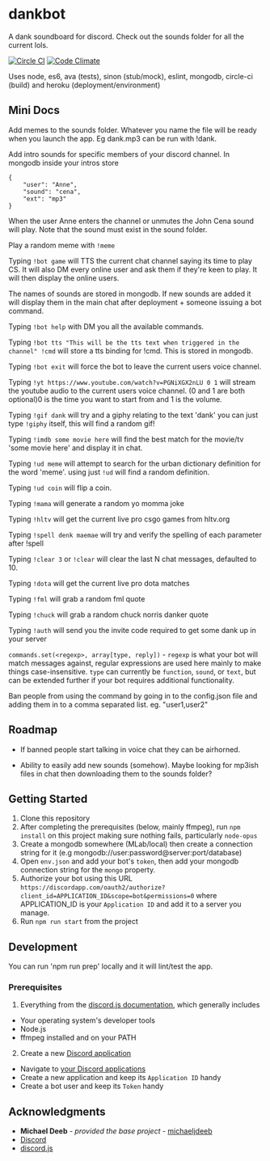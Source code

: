 # dankbot
A dank soundboard for discord. Check out the sounds folder for all the current lols.

[![Circle CI](https://circleci.com/gh/jonocairns/dankbot.svg?style=shield&circle-token=:circle-token)](https://circleci.com/gh/jonocairns/dankbot) [![Code Climate](https://codeclimate.com/github/jonocairns/dankbot/badges/gpa.svg)](https://codeclimate.com/github/jonocairns/dankbot)

Uses node, es6, ava (tests), sinon (stub/mock), eslint, mongodb, circle-ci (build) and heroku (deployment/environment)

## Mini Docs
Add memes to the sounds folder. Whatever you name the file will be ready when you launch the app. Eg dank.mp3 can be run with !dank.

Add intro sounds for specific members of your discord channel. In mongodb inside your intros store
    
    {
        "user": "Anne",
        "sound": "cena",
        "ext": "mp3"
    }

When the user Anne enters the channel or unmutes the John Cena sound will play. Note that the sound must exist in the sound folder.

Play a random meme with `!meme` 

Typing `!bot game` will TTS the current chat channel saying its time to play CS. It will also DM every online user and ask them if they're keen to play. It will then display the online users.

The names of sounds are stored in mongodb. If new sounds are added it will display them in the main chat after deployment + someone issuing a bot command.

Typing `!bot help` with DM you all the available commands.

Typing `!bot tts "This will be the tts text when triggered in the channel" !cmd` will store a tts binding for !cmd. This is stored in mongodb.

Typing `!bot exit` will force the bot to leave the current users voice channel.

Typing `!yt https://www.youtube.com/watch?v=PGNiXGX2nLU 0 1` will stream the youtube audio to the current users voice channel. (0 and 1 are both optional)0 is the time you want to start from and 1 is the volume.

Typing `!gif dank` will try and a giphy relating to the text 'dank' you can just type `!giphy` itself, this will find a random gif!

Typing `!imdb some movie here` will find the best match for the movie/tv 'some movie here' and display it in chat.

Typing `!ud meme` will attempt to search for the urban dictionary definition for the word 'meme'. using just `!ud` will find a random definition.

Typing `!ud coin` will flip a coin.

Typing `!mama` will generate a random yo momma joke

Typing `!hltv` will get the current live pro csgo games from hltv.org

Typing `!spell denk maemae` will try and verify the spelling of each parameter after !spell

Typing `!clear 3` or `!clear` will clear the last N chat messages, defaulted to 10.

Typing `!dota` will get the current live pro dota matches

Typing `!fml` will grab a random fml quote

Typing `!chuck` will grab a random chuck norris danker quote

Typing `!auth` will send you the invite code required to get some dank up in your server


`commands.set(<regexp>, array[type, reply])` - `regexp` is what your bot will match messages against, regular expressions are used here mainly to make things case-insensitive. `type` can currently be `function`, `sound`, or `text`, but can be extended further if your bot requires additional functionality.

Ban people from using the command by going in to the config.json file and adding them in to a comma separated list. eg. "user1,user2" 

## Roadmap
- If banned people start talking in voice chat they can be airhorned.

- Ability to easily add new sounds (somehow). Maybe looking for mp3ish files in chat then downloading them to the sounds folder?

## Getting Started
1. Clone this repository
2. After completing the prerequisites (below, mainly ffmpeg), run `npm install` on this project making sure nothing fails, particularly `node-opus`
3. Create a mongodb somewhere (MLab/local) then create a connection string for it (e.g mongodb://user:password@server:port/database)
4. Open `env.json` and add your bot's `token`, then add your mongodb connection string for the `mongo` property.
5. Authorize your bot using this URL `https://discordapp.com/oauth2/authorize?client_id=APPLICATION_ID&scope=bot&permissions=0` where APPLICATION_ID is your `Application ID` and add it to a server you manage.
6. Run `npm run start` from the project

## Development
You can run 'npm run prep' locally and it will lint/test the app.

### Prerequisites
1. Everything from the [discord.js documentation](http://discordjs.readthedocs.io/en/latest/installing.html), which generally includes
  - Your operating system's developer tools
  - Node.js
  - ffmpeg installed and on your PATH
2. Create a new [Discord application](https://discordapp.com/developers/applications/me)
  - Navigate to [your Discord applications](https://discordapp.com/developers/applications/me)
  - Create a new application and keep its `Application ID` handy
  - Create a bot user and keep its `Token` handy

## Acknowledgments
- **Michael Deeb** - *provided the base project* - [michaeljdeeb](https://github.com/michaeljdeeb)
- [Discord](https://discordapp.com/)
- [discord.js](https://github.com/hydrabolt/discord.js)
